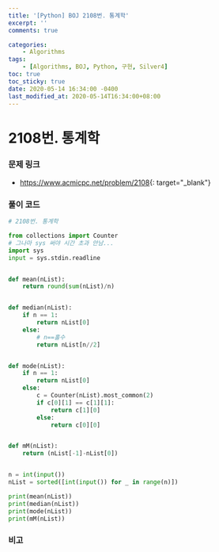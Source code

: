 ```yaml
---
title: '[Python] BOJ 2108번. 통계학'
excerpt: ''
comments: true

categories:
    - Algorithms
tags:
    - [Algorithms, BOJ, Python, 구현, Silver4]
toc: true
toc_sticky: true
date: 2020-05-14 16:34:00 -0400
last_modified_at: 2020-05-14T16:34:00+08:00
---
```


# 2108번. 통계학

### 문제 링크

-   <https://www.acmicpc.net/problem/2108>{: target="\_blank"}

### 풀이 코드

```python
# 2108번. 통계학

from collections import Counter
# 그나마 sys 써야 시간 초과 안남...
import sys
input = sys.stdin.readline


def mean(nList):
    return round(sum(nList)/n)


def median(nList):
    if n == 1:
        return nList[0]
    else:
        # n==홀수
        return nList[n//2]


def mode(nList):
    if n == 1:
        return nList[0]
    else:
        c = Counter(nList).most_common(2)
        if c[0][1] == c[1][1]:
            return c[1][0]
        else:
            return c[0][0]


def mM(nList):
    return (nList[-1]-nList[0])


n = int(input())
nList = sorted([int(input()) for _ in range(n)])

print(mean(nList))
print(median(nList))
print(mode(nList))
print(mM(nList))
```

### 비고
